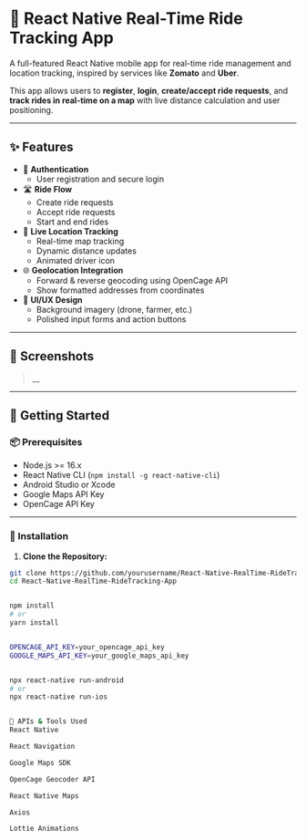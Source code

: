 # 🚕 React Native Real-Time Ride Tracking App

A full-featured React Native mobile app for real-time ride management and location tracking, inspired by services like **Zomato** and **Uber**.

This app allows users to **register**, **login**, **create/accept ride requests**, and **track rides in real-time on a map** with live distance calculation and user positioning.

---

## ✨ Features

- 🔐 **Authentication**
  - User registration and secure login
- 🛣️ **Ride Flow**
  - Create ride requests
  - Accept ride requests
  - Start and end rides
- 📍 **Live Location Tracking**
  - Real-time map tracking
  - Dynamic distance updates
  - Animated driver icon
- 🌐 **Geolocation Integration**
  - Forward & reverse geocoding using OpenCage API
  - Show formatted addresses from coordinates
- 🎨 **UI/UX Design**
  - Background imagery (drone, farmer, etc.)
  - Polished input forms and action buttons

---

## 📸 Screenshots

> __

---

## 🚀 Getting Started

### 📦 Prerequisites

- Node.js >= 16.x
- React Native CLI (`npm install -g react-native-cli`)
- Android Studio or Xcode
- Google Maps API Key
- OpenCage API Key

---

### 🔧 Installation

1. **Clone the Repository:**

```bash
git clone https://github.com/yourusername/React-Native-RealTime-RideTracking-App.git
cd React-Native-RealTime-RideTracking-App


npm install
# or
yarn install


OPENCAGE_API_KEY=your_opencage_api_key
GOOGLE_MAPS_API_KEY=your_google_maps_api_key


npx react-native run-android
# or
npx react-native run-ios


🧰 APIs & Tools Used
React Native

React Navigation

Google Maps SDK

OpenCage Geocoder API

React Native Maps

Axios

Lottie Animations

